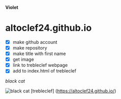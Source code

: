 **Violet**
# altoclef24.github.io

- [x] make github account
- [x] make repository
- [x] make title with first name
- [x] get image
- [x] link to trebleclef webpage
- [x] add to index.html of trebleclef

*black cat*

![black cat](https://i.pinimg.com/736x/31/e8/e8/31e8e8b9af9d2982b8cd29cd73bc81eb.jpg)
[trebleclef] (https://altoclef24.github.io/)
